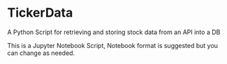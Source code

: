 # TickerData
A Python Script for retrieving and storing stock data from an API into a DB

This is a Jupyter Notebook Script, Notebook format is suggested but you can change as needed.
